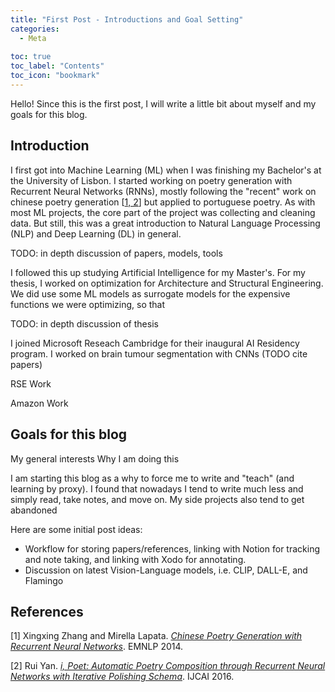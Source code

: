 ```yaml
---
title: "First Post - Introductions and Goal Setting"
categories:
  - Meta
  
toc: true
toc_label: "Contents"
toc_icon: "bookmark"
---
```


Hello! Since this is the first post, I will write a little bit about myself and my goals for this blog. 

## Introduction
I first got into Machine Learning (ML) when I was finishing my Bachelor's at the University of Lisbon. I started working on poetry generation with Recurrent Neural Networks (RNNs), mostly following the "recent" work on chinese poetry generation [[1, 2](#references)] but applied to portuguese poetry. As with most ML projects, the core part of the project was collecting and cleaning data. But still, this was a great introduction to Natural Language Processing (NLP) and Deep Learning (DL) in general.

TODO: in depth discussion of papers, models, tools



I followed this up studying Artificial Intelligence for my Master's. For my thesis, I worked on optimization for Architecture and Structural Engineering. We did use some ML models as surrogate models for the expensive functions we were optimizing, so that

TODO: in depth discussion of thesis

I joined Microsoft Reseach Cambridge for their inaugural AI Residency program. I worked on brain tumour segmentation with CNNs (TODO cite papers)


RSE Work

Amazon Work

## Goals for this blog
My general interests
Why I am doing this

I am starting this blog as a why to force me to write and "teach" (and learning by proxy). I found that nowadays I tend to write much less and simply read, take notes, and move on. My side projects also tend to get abandoned


Here are some initial post ideas:
- Workflow for storing papers/references, linking with Notion for tracking and note taking, and linking with Xodo for annotating.
- Discussion on latest Vision-Language models, i.e. CLIP, DALL-E, and Flamingo


## References
[1] Xingxing Zhang and Mirella Lapata. [_Chinese Poetry Generation with Recurrent Neural Networks_](https://aclanthology.org/D14-1074/). EMNLP 2014.

[2] Rui Yan. [_i, Poet: Automatic Poetry Composition through Recurrent Neural Networks with Iterative Polishing Schema_](https://www.ijcai.org/Abstract/16/319). IJCAI 2016.
